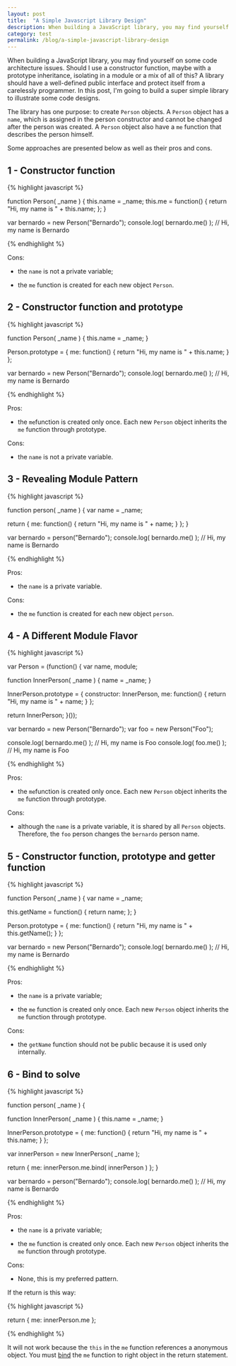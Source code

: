 ```yaml
---
layout: post
title:  "A Simple Javascript Library Design"
description: When building a JavaScript library, you may find yourself on some code architecture issues. A library should have a well-defined public interface and protect itself from a carelessly programmer. In this post, I’m going to build a super simple library to illustrate some code designs.
category: test
permalink: /blog/a-simple-javascript-library-design
---
```


When building a JavaScript library, you may find yourself on some code architecture issues. Should I use a constructor function, maybe with a prototype inheritance, isolating in a module or a mix of all of this? A library should have a well-defined public interface and protect itself from a carelessly programmer. In this post, I'm going to build a super simple library to illustrate some code designs.

<!--excerpt_separator-->

The library has one purpose: to create `Person` objects. A `Person` object has a `name`, which is assigned in the person constructor and cannot be changed after the person was created. A `Person` object also have a `me` function that describes the person himself.

Some approaches are presented below as well as their pros and cons.

## 1 - Constructor function

{% highlight javascript %}

function Person( _name ) {
  this.name = _name;
  this.me = function() {
    return "Hi, my name is " + this.name;
  };
}

var bernardo = new Person("Bernardo");
console.log( bernardo.me() ); // Hi, my name is Bernardo

{% endhighlight %}

Cons:

- the `name` is not a private variable;

- the `me` function is created for each new object `Person`.

## 2 - Constructor function and prototype

{% highlight javascript %}

function Person( _name ) {
  this.name = _name;
}

Person.prototype = {
  me: function() {
    return "Hi, my name is " + this.name;
  }
};

var bernardo = new Person("Bernardo");
console.log( bernardo.me() ); // Hi, my name is Bernardo

{% endhighlight %}

Pros:

- the `me`function is created only once. Each new `Person` object inherits the `me` function through prototype.

Cons:

- the `name` is not a private variable.


## 3 - Revealing Module Pattern

{% highlight javascript %}

function person( _name ) {
  var name = _name;

  return {
    me: function() {
      return "Hi, my name is " + name;
    }
  };
}

var bernardo = person("Bernardo");
console.log( bernardo.me() ); // Hi, my name is Bernardo

{% endhighlight %}


Pros:

- the `name` is a private variable.

Cons:

- the `me` function is created for each new object `person`.

## 4 - A Different Module Flavor

{% highlight javascript %}

var Person = (function() {
  var name,
    module;

  function InnerPerson( _name ) {
    name = _name;
  }

  InnerPerson.prototype = {
    constructor: InnerPerson,
    me: function() {
      return "Hi, my name is " + name;
    }
  };

  return InnerPerson;
}());

var bernardo = new Person("Bernardo");
var foo = new Person("Foo");

console.log( bernardo.me() ); // Hi, my name is Foo
console.log( foo.me() ); // Hi, my name is Foo

{% endhighlight %}

Pros:

- the `me`function is created only once. Each new `Person` object inherits the `me` function through prototype.

Cons:

- although the `name` is a private variable, it is shared by all `Person` objects. Therefore, the `foo` person changes the `bernardo` person name.

## 5 - Constructor function, prototype and getter function

{% highlight javascript %}

function Person( _name ) {
  var name = _name;

  this.getName = function() {
    return name;
  };
}

Person.prototype = {
  me: function() {
    return "Hi, my name is " + this.getName();
  }
};

var bernardo = new Person("Bernardo");
console.log( bernardo.me() ); // Hi, my name is Bernardo

{% endhighlight %}

Pros:

- the `name` is a private variable;

- the `me` function is created only once. Each new `Person` object inherits the `me` function through prototype.

Cons:

- the `getName` function should not be public because it is used only internally.

## 6 - Bind to solve

{% highlight javascript %}

function person( _name ) {

  function InnerPerson( _name ) {
    this.name = _name;
  }

  InnerPerson.prototype = {
    me: function() {
      return "Hi, my name is " + this.name;
    }
  };

  var innerPerson = new InnerPerson( _name );

  return {
    me: innerPerson.me.bind( innerPerson )
  };
}

var bernardo = person("Bernardo");
console.log( bernardo.me() ); // Hi, my name is Bernardo

{% endhighlight %}


Pros:

- the `name` is a private variable;

- the `me` function is created only once. Each new `Person` object inherits the `me` function through prototype.

Cons:

- None, this is my preferred pattern.

If the return is this way:

{% highlight javascript %}

return {
  me: innerPerson.me
};

{% endhighlight %}

It will not work because the `this` in the `me` function references a anonymous object. You must [bind](https://developer.mozilla.org/en-US/docs/Web/JavaScript/Reference/Global_Objects/Function/bind) the `me` function to right object in the return statement.
